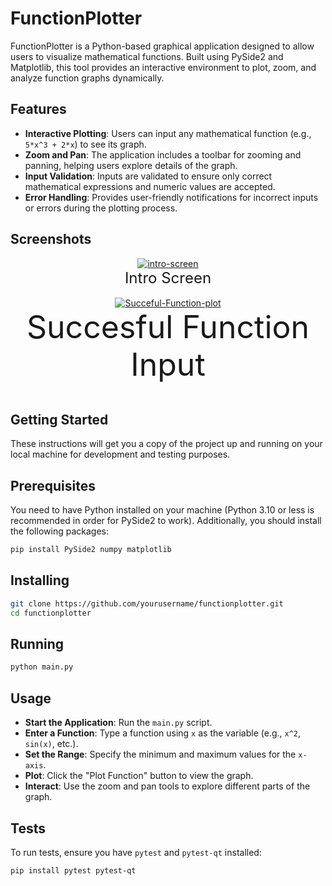 # FunctionPlotter

FunctionPlotter is a Python-based graphical application designed to allow users to visualize mathematical functions. Built using PySide2 and Matplotlib, this tool provides an interactive environment to plot, zoom, and analyze function graphs dynamically.

## Features

- **Interactive Plotting**: Users can input any mathematical function (e.g., `5*x^3 + 2*x`) to see its graph.
- **Zoom and Pan**: The application includes a toolbar for zooming and panning, helping users explore details of the graph.
- **Input Validation**: Inputs are validated to ensure only correct mathematical expressions and numeric values are accepted.
- **Error Handling**: Provides user-friendly notifications for incorrect inputs or errors during the plotting process.
  
## Screenshots

<div align="center">
   <a href="https://ibb.co/xfPfGLZ"><img src="https://i.ibb.co/RBZBPb8/intro-screen.png" alt="intro-screen" border="0"></a>
    <br>
    <sup style="font-size: 24px;">Intro Screen</sup>
    <br>
    <br>
</div>


<div align="center">
   <a href="https://ibb.co/GvWMVCm"><img src="https://i.ibb.co/4Z8Sj4k/Succeful-Function-plot.png" alt="Succeful-Function-plot" border="0"></a>
    <br>
    <sup style="font-size: 50px;">Succesful Function Input</sup>
    <br>
    <br>
</div>


## Getting Started

These instructions will get you a copy of the project up and running on your local machine for development and testing purposes.

## Prerequisites

You need to have Python installed on your machine (Python 3.10 or less is recommended in order for PySide2 to work). Additionally, you should install the following packages:

```bash
pip install PySide2 numpy matplotlib
```
## Installing 

```bash
git clone https://github.com/yourusername/functionplotter.git
cd functionplotter
```

## Running

 ```bash
python main.py
```

## Usage

- **Start the Application**: Run the `main.py` script.
- **Enter a Function**: Type a function using `x` as the variable (e.g., `x^2`, `sin(x)`, etc.).
- **Set the Range**: Specify the minimum and maximum values for the `x-axis`.
- **Plot**: Click the "Plot Function" button to view the graph.
- **Interact**: Use the zoom and pan tools to explore different parts of the graph.

## Tests

To run tests, ensure you have `pytest` and `pytest-qt` installed:

```bash
pip install pytest pytest-qt
